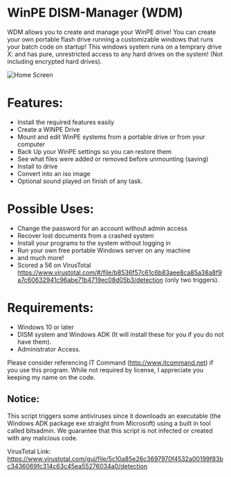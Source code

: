 # WinPE DISM-Manager (WDM)
WDM allows you to create and manage your WinPE drive! You can create your own portable flash drive running a customizable windows that runs your batch code on startup! This windows system runs on a temprary drive X: and has pure, unrestricted access to any hard drives on the system! (Not including encrypted hard drives).

![Home Screen](https://s19.postimg.cc/yqp6n27wz/disk_inv.png "Screenshot of Home Screen")

# Features:
- Install the required features easily
- Create a WINPE Drive
- Mount and edit WinPE systems from a portable drive or from your computer
- Back Up your WinPE settings so you can restore them
- See what files were added or removed before unmounting (saving)
- Install to drive
- Convert into an iso image
- Optional sound played on finish of any task.

# Possible Uses:
- Change the password for an account without admin access
- Recover lost documents from a crashed system
- Install your programs to the system without logging in
- Run your own free portable Windows server on any machine
- and much more!
- Scored a 56 on VirusTotal https://www.virustotal.com/#/file/b8536f57c61c6b83aee8ca85a38a8f9a7c60632941c96abe71b4719ec08d05b3/detection (only two triggers).

# Requirements:
- Windows 10 or later
- DISM system and Windows ADK (It will install these for you if you do not have them).
- Administrator Access.

Please consider referencing IT Command (http://www.itcommand.net) if you use this program.
While not required by license, I appreciate you keeping my name on the code.

## Notice:
This script triggers some antiviruses since it downloads an executable (the Windows ADK package exe straight from Microsoft) using a built in tool called bitsadmin.
We guarantee that this script is not infected or created with any malicious code.

VirusTotal Link: https://www.virustotal.com/gui/file/5c10a85e26c3697970f4532a00199f83bc3436069fc314c63c45ea55276034a0/detection
